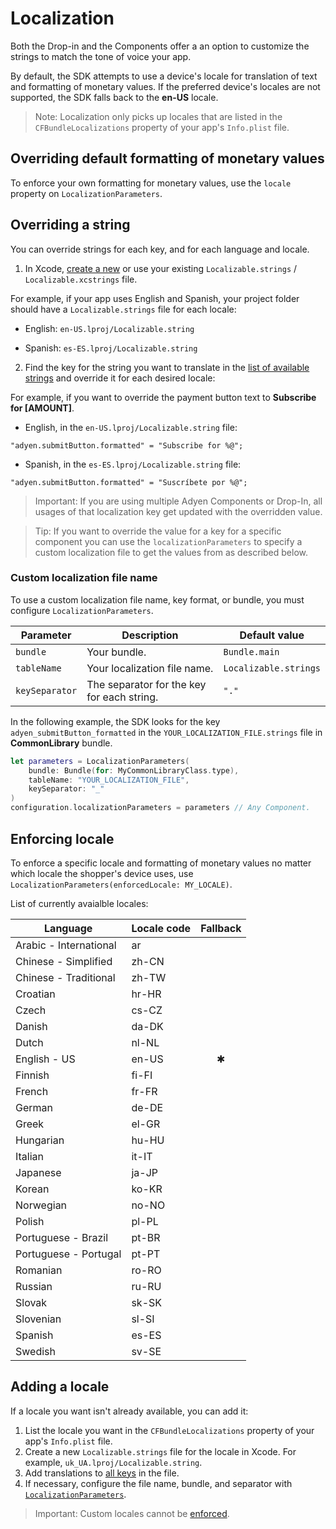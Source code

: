 # Localization

Both the Drop-in and the Components offer a an option to customize the strings to match the tone of voice your app.

By default, the SDK attempts to use a device's locale for translation of text and formatting of monetary values. If the preferred device's locales are not supported, the SDK falls back to the **en-US** locale.

> Note: Localization only picks up locales that are listed in the `CFBundleLocalizations` property of your app's `Info.plist` file.

## Overriding default formatting of monetary values 

To enforce your own formatting for monetary values, use the `locale` property on `LocalizationParameters`.

## Overriding a string 

You can override strings for each key, and for each language and locale. 

1. In Xcode, [create a new](https://developer.apple.com/library/archive/documentation/Cocoa/Conceptual/LoadingResources/Strings/Strings.html) or use your existing `Localizable.strings` / `Localizable.xcstrings` file.

For example, if your app uses English and Spanish, your project folder should have a `Localizable.strings` file for each locale:

- English: `en-US.lproj/Localizable.string`

- Spanish: `es-ES.lproj/Localizable.string`

2. Find the key for the string you want to translate in the [list of available strings](https://github.com/Adyen/adyen-ios/blob/develop/Adyen/Assets/Generated/LocalizationKey.swift) and override it for each desired locale:

For example, if you want to override the payment button text to **Subscribe for [AMOUNT]**.

- English, in the `en-US.lproj/Localizable.string` file:
```
"adyen.submitButton.formatted" = "Subscribe for %@";
```

- Spanish, in the `es-ES.lproj/Localizable.string` file:
```
"adyen.submitButton.formatted" = "Suscríbete por %@";
```

> Important: If you are using multiple Adyen Components or Drop-In, all usages of that localization key get updated with the overridden value.

> Tip: If you want to override the value for a key for a specific component you can use the `localizationParameters` to specify a custom localization file to get the values from as described below.


### Custom localization file name

To use a custom localization file name, key format, or bundle, you must configure `LocalizationParameters`.

|Parameter | Description | Default value |
| --- | --- | --- |
|`bundle`| Your bundle. | `Bundle.main` |
|`tableName` | Your localization file name. | `Localizable.strings` |
|`keySeparator` | The separator for the key for each string. | `"."` |

In the following example, the SDK looks for the key `adyen_submitButton_formatted` in the `YOUR_LOCALIZATION_FILE.strings` file in **CommonLibrary** bundle. 

```swift
let parameters = LocalizationParameters(
    bundle: Bundle(for: MyCommonLibraryClass.type),
    tableName: "YOUR_LOCALIZATION_FILE",
    keySeparator: "_"
)
configuration.localizationParameters = parameters // Any Component.
```

## Enforcing locale

To enforce a specific locale and formatting of monetary values no matter which locale the shopper's device uses, use `LocalizationParameters(enforcedLocale: MY_LOCALE)`.

List of currently avaialble locales:

| Language | Locale code | Fallback |
| --- | --- | :---: |
| Arabic - International | ar | |
| Chinese - Simplified | zh-CN | |
| Chinese - Traditional | zh-TW | |
| Croatian | hr-HR | |
| Czech | cs-CZ | |
| Danish | da-DK | |
| Dutch | nl-NL | |
| English - US | en-US | ✱ |
| Finnish | fi-FI | |
| French | fr-FR | |
| German | de-DE | |
| Greek | el-GR | |
| Hungarian | hu-HU | |
| Italian | it-IT | |
| Japanese | ja-JP | |
| Korean | ko-KR | |
| Norwegian | no-NO | |
| Polish | pl-PL | |
| Portuguese - Brazil | pt-BR | |
| Portuguese - Portugal | pt-PT | |
| Romanian | ro-RO | |
| Russian | ru-RU | |
| Slovak | sk-SK | |
| Slovenian | sl-SI | |
| Spanish | es-ES | |
| Swedish | sv-SE | |

## Adding a locale

If a locale you want isn't already available, you can add it:

1. List the locale you want in the `CFBundleLocalizations` property of your app's `Info.plist` file.
2. Create a new `Localizable.strings` file for the locale in Xcode. For example, `uk_UA.lproj/Localizable.string`.
3. Add translations to [all keys](https://github.com/Adyen/adyen-ios/blob/develop/Adyen/Assets/en-US.lproj/Localizable.strings) in the file. 
4. If necessary, configure the file name, bundle, and separator with [`LocalizationParameters`](https://github.com/Adyen/adyen-ios/blob/develop/Adyen.docc/Localization.md#custom-localization-file-name).

> Important: Custom locales cannot be [enforced](https://github.com/Adyen/adyen-ios/blob/develop/Adyen.docc/Localization.md#custom-localization-file-name). 
